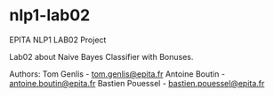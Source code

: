 # nlp1-lab02
EPITA NLP1 LAB02 Project

Lab02 about Naive Bayes Classifier with Bonuses.

Authors:
Tom Genlis - tom.genlis@epita.fr
Antoine Boutin - antoine.boutin@epita.fr
Bastien Pouessel - bastien.pouessel@epita.fr
